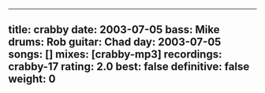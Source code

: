 
---
title: crabby
date: 2003-07-05
bass:	Mike
drums:	Rob
guitar:	Chad
day: 2003-07-05
songs: []
mixes: [crabby-mp3]
recordings: crabby-17
rating: 2.0
best: false
definitive: false
weight: 0
---
